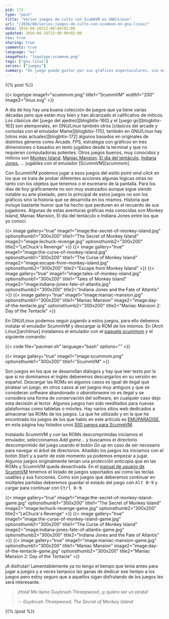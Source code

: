 ```yaml
---
pid: 173
type: "post"
title: "Varios juegos de culto con ScummVM en GNU/Linux"
url: "/2016/08/varios-juegos-de-culto-con-scummvm-en-gnu-linux/"
date: 2016-08-26T12:00:00+02:00
updated: 2016-08-26T23:00:00+02:00
rss: true
sharing: true
comments: true
language: "es"
imagePost: "logotype:scummvm.png"
tags: ["gnu-linux"]
series: ["juegos"]
summary: "Un juego puede gustar por sus gráficos espectaculares, sin embargo, no será venerado si no proporciona gran cantidad de diversión. Hay algunos juegos en que gran parte de la diversión es proporcionada por la historia o guión. Este son los casos de varios juegos de apuntar y pinchar de hace algunos lustros que quedaron en el recuerdo de muchos de sus jugadores que hoy en día son jugables con ScummVM."
---
```


{{% post %}}

{{< logotype image1="scummvm.png" title1="ScummVM" width1="200" image2="linux.svg" >}}

A día de hoy hay una buena colección de juegos que ya tiene varias décadas pero que están muy bien y han alcanzado el calificativo de míticos. Los clásicos del [juego del ajedrez][blogbitix-160] y el [juego go][blogbitix-163] son atemporales, en GNU/Linux también otros [clásicos del arcade y consolas con el emulador Mame][blogbitix-170], también en GNU/Linux hay [otros más actuales][blogbitix-172] algunos basados en originales de distintos géneros como Arcade, FPS, estrategia con gráficos en tres dimensiones o basados en texto jugables desde la terminal y que no requieren computadoras potentes. Otros juegos buenos, muy conocidos y míticos son [Monkey Island](https://en.wikipedia.org/wiki/Monkey_Island_(series)), [Maniac Mansion](https://es.wikipedia.org/wiki/Maniac_Mansion), [El día del tentáculo](https://es.wikipedia.org/wiki/Day_of_the_Tentacle), [Indiana Jones](https://es.wikipedia.org/wiki/Indiana_Jones_and_the_Fate_of_Atlantis), ... jugables con el emulador [ScummVM][scummvm].

Con ScummVM podemos jugar a esos juegos del estilo _point-and-click_ en los que se trata de probar diferentes acciones algunas lógicas otras no tanto con los objetos que tenemos o el escenario de la pantalla. Para los días de hoy gráficamente no son muy avanzados aunque sigue siendo notable su arte pixelado, pero lo principal de estos juegos no son los gráficos sino la historia que se desarrolla en los mismos. Historia que incluye bastante humor que ha hecho que perduren en el recuerdo de sus jugadores. Algunas de estas aventuras gráficas más conocidas son Monkey Island, Maniac Mansion, El día del tentáculo o Indiana Jones entre los que yo conocí.

{{< image
    gallery="true"
    image1="image:the-secret-of-monkey-island.jpg" optionsthumb1="300x200" title1="The Secret of Monkey Island"
    image2="image:lechuck-revenge.jpg" optionsthumb2="300x200" title2="LeChuck's Revenge" >}}
{{< image
    gallery="true"
    image1="image:the-curse-of-monkey-island.jpg" optionsthumb1="300x200" title1="The Curse of Monkey Island"
    image2="image:escape-from-monkey-island.jpg" optionsthumb2="300x200" title2="Escape from Monkey Island" >}}
{{< image
    gallery="true"
    image1="image:tales-of-monkey-island.jpg" optionsthumb1="300x200" title1="Tales of Monkey Island"
    image2="image:indiana-jones-fate-of-atlantis.jpg" optionsthumb2="300x200" title2="Indiana Jones and the Fate of Atlantis" >}}
{{< image
    gallery="true"
    image1="image:maniac-mansion.jpg" optionsthumb1="300x200" title1="Maniac Mansion"
    image2="image:day-of-the-tentacle.jpg" optionsthumb2="300x200" title2="Maniac Mansion 2: Day of the Tentacle" >}}

En GNU/Linux podemos seguir jugando a estos juegos, para ello debemos instalar el emulador ScummVM y descargar la ROM de los mismos. En [Arch Linux][archlinux] instalamos el emulador con el [paquete scummvm](https://www.archlinux.org/packages/community/x86_64/scummvm/) y el siguiente comando:

{{< code file="pacman.sh" language="bash" options="" >}}

{{< image
    gallery="true"
    image1="image:scummvm.png" optionsthumb1="300x200" title1="ScummVM" >}}

Son juegos en los que se desarrollan diálogos y hay que leer texto por lo que si no dominamos el inglés deberemos descargarlos en su versión en español. Descargar las ROMs en algunos casos es igual de ilegal que piratear un juego, en otros casos al ser juegos muy antiguos y que se consideran software abandonado o _abandonware_ no es ilegal y se considera una forma de conservación del software, en cualquier caso dejo esta decisión al lector. Algunos juegos han sido reeditados para nuevas plataformas como tabletas o móviles. Hay varios sitios web dedicados a almacenar las ROMs de los juegos. La que he utilizado y en la que he encontrado los juegos de los que hablo en este artículo es [EMUPARADISE](http://www.emuparadise.me), en esta página hay listados unos [500 juegos para ScummVM](https://www.emuparadise.me/ScummVM_Games/21).

Instalado ScummVM y con las ROMs descomprimidas iniciamos el emulador, seleccionamos _Add game..._ y buscamos el directorio descomprimido del juego usando el botón _Go up_ en caso de ser necesario para navegar el árbol de directorios. Añadido los juegos los iniciamos con el botón _Start_ y a partir de este momento ya podemos empezar a jugar. Algunos juegos originalmente tenían una protección anticopia que en las ROMs y ScummVM queda desactivada. En el [manual de usuario de ScummVM](https://raw.githubusercontent.com/scummvm/scummvm/v1.8.1/README) tenemos el listado de juegos soportados así como las teclas usables y sus funciones. Como son juegos que deberemos continuar en múltiples partidas deberemos guardar el estado del juego con <kbd>Alt 0-9</kbd> y cargar para continuar con <kbd>Ctrl 0-9</kbd>.

{{< image
    gallery="true"
    image1="image:the-secret-of-monkey-island-game.jpg" optionsthumb1="300x200" title1="The Secret of Monkey Island"
    image2="image:lechuck-revenge-game.jpg" optionsthumb2="300x200" title2="LeChuck's Revenge" >}}
{{< image
    gallery="true"
    image1="image:the-curse-of-monkey-island-game.jpg" optionsthumb1="300x200" title1="The Curse of Monkey Island"
    image2="image:indiana-jones-fate-of-atlantis-game.jpg" optionsthumb2="300x200" title2="Indiana Jones and the Fate of Atlantis" >}}
{{< image
    gallery="true"
    image1="image:maniac-mansion-game.jpg" optionsthumb1="300x200" title1="Maniac Mansion"
    image2="image:day-of-the-tentacle-game.jpg" optionsthumb2="300x200" title2="Maniac Mansion 2: Day of the Tentacle" >}}

¡A disfrutar! Lamentablemente ya no tengo el tiempo que tenía antes para jugar a juegos y a veces tampoco las ganas de dedicar ese tiempo a los juegos pero estoy seguro que a aquellos sigan disfrutando de los juegos les será interesante.

> ¡Hola! Me llamo Guybrush Threepwood, ¡y quiero ser un pirata!
>
> -- <cite>Guybrush Threepwood, The Secret of Monkey Island</cite>

{{% /post %}}
